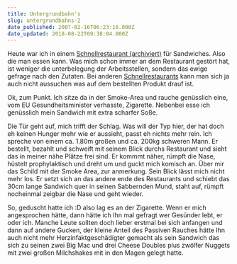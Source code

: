 ```yaml
---
title: Untergrundbahn's
slug: untergrundbahns-2
date_published: 2007-02-16T06:23:16.000Z
date_updated: 2018-08-22T09:38:04.000Z
---
```


Heute war ich in einem [Schnellrestaurant (archiviert)](http://web.archive.org/web/20070217190056/http://www.subway-sandwiches.de:80/) für Sandwiches. Also die man essen kann. 
Was mich schon immer an dem Restaurant gestört hat, ist weniger die unterbelegung der Arbeitsstellen, sondern das ewige gefrage nach den Zutaten. Bei anderen [Schnellrestaurants](http://www.burgerking.de/main) kann man sich ja auch nicht aussuchen was auf dem bestellten Produkt drauf ist.

Ok, zum Punkt.
Ich sitze da in der Smoke-Area und rauche genüsslich eine, vom EU Gesundheitsminister verhasste, Zigarette. Nebenbei esse ich genüsslich mein Sandwich mit extra scharfer Soße.

Die Tür geht auf, mich trifft der Schlag. Was will der Typ hier, der hat doch eh keinen Hunger mehr wie er aussieht, passt eh nichts mehr rein. Ich spreche von einem
ca. 1.80m großen und ca. 200kg schweren Mann. Er bestellt, bezahlt und schweift mit seinem Blick durchs Restaurant und sieht das in meiner nähe Plätze frei sind. Er kommmt näher, rümpft die Nase, hüstelt prophylaktisch und dreht um und guckt mich komisch an. Über mir das Schild mit der Smoke Area, zur anmerkung. Sein Blick lässt mich nicht mehr los. Er setzt sich an das andere ende des Restaurants und schiebt das 30cm lange Sandwich quer in seinen Sabbernden Mund, staht auf, rümpft nocheinmal zeigbar die Nase und geht wieder.

So, geduscht hatte ich :D also lag es an der Zigarette. Wenn er mich angesprochen hätte, dann hätte ich Ihn mal gefragt wer Gesünder lebt, er oder ich. Manche Leute sollten doch lieber erstmal bei sich anfangen und dann auf andere Gucken, der kleine Anteil des Passiven Rauches hätte Ihn auch nicht mehr Herzinfaktgeschädigter gemacht als sein Sandwich das sich zu seinen zwei Big Mac und drei Cheese Doubles plus zwölfer Nuggets mit zwei großen Milchshakes mit in den Magen gelegt hatte.
